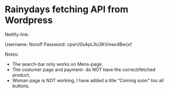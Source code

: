 # Rainydays fetching API from Wordpress

Netlify-link:

Username: Noroff
Password: cpsrU0sApLXo3KVmex4Bw(xf 

Notes:
- The search-bar only works on Mens-page.
- The costumer page and payment- do NOT have the correct/fetched product.
- Woman page is NOT working, I have added a title "Coming soon" too all buttons.

